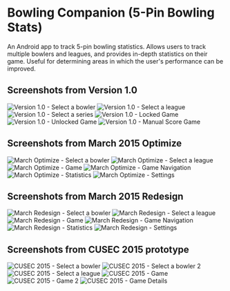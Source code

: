 Bowling Companion (5-Pin Bowling Stats)
=======================================
An Android app to track 5-pin bowling statistics. Allows users to track multiple bowlers and leagues, and provides in-depth statistics on their game. Useful for determining areas in which the user's performance can be improved.

Screenshots from Version 1.0
----------------------------
![Version 1.0 - Select a bowler](/../screenshots/Screenshots/screen_1.0_1.png?raw=true)
![Version 1.0 - Select a league](/../screenshots/Screenshots/screen_1.0_2.png?raw=true)
![Version 1.0 - Select a series](/../screenshots/Screenshots/screen_1.0_3.png?raw=true)
![Version 1.0 - Locked Game](/../screenshots/Screenshots/screen_1.0_4.png?raw=true)
![Version 1.0 - Unlocked Game](/../screenshots/Screenshots/screen_1.0_5.png?raw=true)
![Version 1.0 - Manual Score Game](/../screenshots/Screenshots/screen_1.0_6.png?raw=true)

Screenshots from March 2015 Optimize
------------------------------------
![March Optimize - Select a bowler](/../screenshots/Screenshots/screen_optimize_1.png?raw=true)
![March Optimize - Select a league](/../screenshots/Screenshots/screen_optimize_2.png?raw=true)
![March Optimize - Game](/../screenshots/Screenshots/screen_optimize_3.png?raw=true)
![March Optimize - Game Navigation](/../screenshots/Screenshots/screen_optimize_4.png?raw=true)
![March Optimize - Statistics](/../screenshots/Screenshots/screen_optimize_5.png?raw=true)
![March Optimize - Settings](/../screenshots/Screenshots/screen_optimize_6.png?raw=true)

Screenshots from March 2015 Redesign
------------------------------------
![March Redesign - Select a bowler](/../screenshots/Screenshots/screen_redesign_1.png?raw=true)
![March Redesign - Select a league](/../screenshots/Screenshots/screen_redesign_2.png?raw=true)
![March Redesign - Game](/../screenshots/Screenshots/screen_redesign_3.png?raw=true)
![March Redesign - Game Navigation](/../screenshots/Screenshots/screen_redesign_4.png?raw=true)
![March Redesign - Statistics](/../screenshots/Screenshots/screen_redesign_5.png?raw=true)
![March Redesign - Settings](/../screenshots/Screenshots/screen_redesign_6.png?raw=true)


Screenshots from CUSEC 2015 prototype
-------------------------------------
![CUSEC 2015 - Select a bowler](/../screenshots/Screenshots/screen_cusec_democamp_1.png?raw=true)
![CUSEC 2015 - Select a bowler 2](/../screenshots/Screenshots/screen_cusec_democamp_2.png?raw=true)
![CUSEC 2015 - Select a league](/../screenshots/Screenshots/screen_cusec_democamp_3.png?raw=true)
![CUSEC 2015 - Game](/../screenshots/Screenshots/screen_cusec_democamp_4.png?raw=true)
![CUSEC 2015 - Game 2](/../screenshots/Screenshots/screen_cusec_democamp_5.png?raw=true)
![CUSEC 2015 - Game Details](/../screenshots/Screenshots/screen_cusec_democamp_6.png?raw=true)